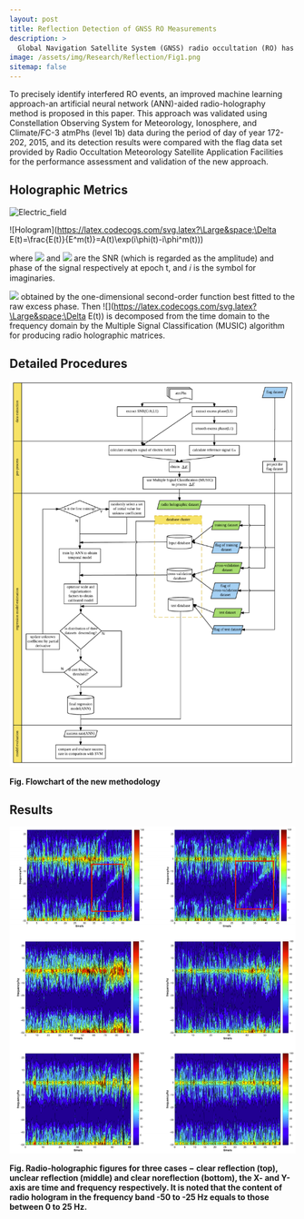 ```yaml
---
layout: post
title: Reflection Detection of GNSS RO Measurements
description: >
  Global Navigation Satellite System (GNSS) radio occultation (RO) has been widely used in the prediction of weather, climate, and space weather, particularly in the area of tropospheric analyses. However, one of the issues with GNSS RO measurements is that they are interfered with by the signals reflected from the earth's surface. Many GNSS RO events are subject to such interfered GNSS measurements, which are considerably difficult to extract from the GNSS RO measurements.
image: /assets/img/Research/Reflection/Fig1.png
sitemap: false
---
```


To precisely identify interfered RO events, an improved machine learning approach-an artificial neural network (ANN)-aided radio-holography method is proposed in this paper. This approach was validated using Constellation Observing System for Meteorology, Ionosphere, and Climate/FC-3 atmPhs (level 1b) data during the period of day of year 172-202, 2015, and its detection results were compared with the flag data set provided by Radio Occultation Meteorology Satellite Application Facilities for the performance assessment and validation of the new approach.

## Holographic Metrics

![Electric_field](https://latex.codecogs.com/svg.latex?\Large&space;E(t)=A(t)\exp(i\phi(t)))

![Hologram](https://latex.codecogs.com/svg.latex?\Large&space;\Delta E(t)=\frac{E(t)}{E^m(t)}=A(t)\exp(i\phi(t)-i\phi^m(t)))


where ![](https://latex.codecogs.com/svg.latex?\Large&space;A(t)) and ![](https://latex.codecogs.com/svg.latex?\Large&space;\phi(t)) are  the  SNR  (which  is  regarded  as the  amplitude)  and  phase  of  the  signal  respectively  at epoch t, and	𝑖 is  the  symbol for imaginaries.  

![](https://latex.codecogs.com/svg.latex?\Large&space;\phi^m(t)) obtained  by  the one-dimensional  second-order function best fitted to the raw excess phase.  Then ![](https://latex.codecogs.com/svg.latex?\Large&space;\Delta E(t)) is  decomposed  from  the time  domain  to  the frequency  domain  by  the Multiple  Signal  Classification (MUSIC) algorithm for producing radio holographic  matrices.

## Detailed Procedures

![Flow](../../assets/img/Research/Reflection/Flow.png)

<b>Fig. Flowchart of the new methodology</b>

## Results

![Cases](../../assets/img/Research/Reflection/Cases.png)

<b>Fig. Radio-holographic figures for three cases − clear reflection (top), unclear reflection (middle) and clear noreflection (bottom), the X- and Y-axis are time and frequency respectively. It is noted that the content of radio hologram in the frequency band -50 to -25 Hz equals to those between 0 to 25 Hz.</b>
